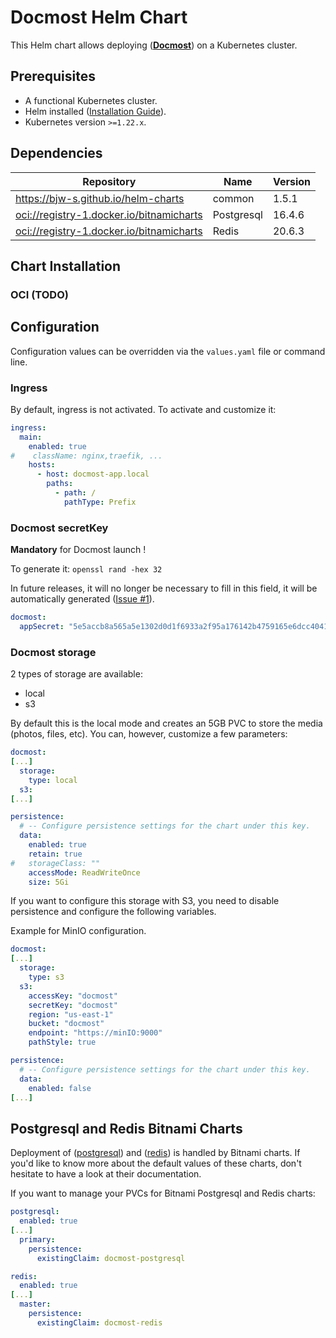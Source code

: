 # Docmost Helm Chart

This Helm chart allows deploying ([**Docmost**](https://docmost.com/)) on a Kubernetes cluster.

## Prerequisites

- A functional Kubernetes cluster.
- Helm installed ([Installation Guide](https://helm.sh/docs/intro/install/)).
- Kubernetes version `>=1.22.x`.

## Dependencies

| Repository | Name | Version |
|------------|------|---------|
| <https://bjw-s.github.io/helm-charts> | common | 1.5.1 |
| <oci://registry-1.docker.io/bitnamicharts> | Postgresql | 16.4.6 |
| <oci://registry-1.docker.io/bitnamicharts> | Redis | 20.6.3 |

## Chart Installation

### OCI (TODO)

## Configuration

Configuration values can be overridden via the `values.yaml` file or command line.

### Ingress
By default, ingress is not activated.
To activate and customize it:
```yaml
ingress:
  main:
    enabled: true
#    className: nginx,traefik, ...
    hosts:
      - host: docmost-app.local
        paths:
          - path: /
            pathType: Prefix
```

### Docmost secretKey
**Mandatory** for Docmost launch !

To generate it: `openssl rand -hex 32`

In future releases, it will no longer be necessary to fill in this field, it will be automatically generated ([Issue #1](../../issues/1)).
```yaml
docmost:
  appSecret: "5e5accb8a565a5e1302d0d1f6933a2f95a176142b4759165e6dcc40418a1e4ae" (example)
```

### Docmost storage
2 types of storage are available:
  - local
  - s3
  
By default this is the local mode and creates an 5GB PVC to store the media (photos, files, etc).
You can, however, customize a few parameters:
```yaml
docmost:
[...]
  storage:
    type: local
  s3:
[...]

persistence:
  # -- Configure persistence settings for the chart under this key.
  data:
    enabled: true
    retain: true
#   storageClass: ""
    accessMode: ReadWriteOnce
    size: 5Gi
```
If you want to configure this storage with S3, you need to disable persistence and configure the following variables.

Example for MinIO configuration.
```yaml
docmost:
[...]
  storage:
    type: s3
  s3:
    accessKey: "docmost"
    secretKey: "docmost"
    region: "us-east-1"
    bucket: "docmost"
    endpoint: "https://minIO:9000"
    pathStyle: true

persistence:
  # -- Configure persistence settings for the chart under this key.
  data:
    enabled: false
[...]
```

## Postgresql and Redis Bitnami Charts
Deployment of ([postgresql](https://github.com/bitnami/charts/tree/main/bitnami/postgresql)) and ([redis](https://github.com/bitnami/charts/tree/main/bitnami/redis)) is handled by Bitnami charts.
If you'd like to know more about the default values of these charts, don't hesitate to have a look at their documentation.

If you want to manage your PVCs for Bitnami Postgresql and Redis charts:
```yaml
postgresql:
  enabled: true
[...]
  primary:
    persistence:
      existingClaim: docmost-postgresql

redis:
  enabled: true
[...]
  master:
    persistence:
      existingClaim: docmost-redis
```
